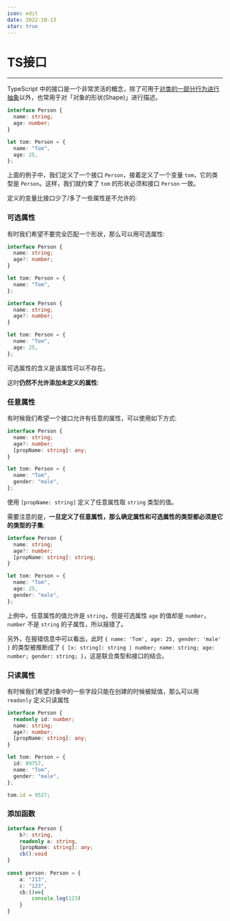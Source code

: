 ```yaml
---
icon: edit
date: 2022-10-13
star: true
---
```


# TS接口

---

TypeScript 中的接口是一个非常灵活的概念，除了可用于[对类的一部分行为进行抽象](https://mrhope.site/code/language/typescript/advanced/class-and-interfaces.html#类实现接口)以外，也常用于对「对象的形状(Shape)」进行描述。

```typescript
interface Person {
  name: string;
  age: number;
}

let tom: Person = {
  name: "Tom",
  age: 25,
};
```

上面的例子中，我们定义了一个接口 `Person`，接着定义了一个变量 `tom`，它的类型是 `Person`。这样，我们就约束了 `tom` 的形状必须和接口 `Person` 一致。

定义的变量比接口少了/多了一些属性是不允许的:



### 可选属性

有时我们希望不要完全匹配一个形状，那么可以用可选属性:



```typescript
interface Person {
  name: string;
  age?: number;
}

let tom: Person = {
  name: "Tom",
};
```



```typescript
interface Person {
  name: string;
  age?: number;
}

let tom: Person = {
  name: "Tom",
  age: 25,
};
```

可选属性的含义是该属性可以不存在。

这时**仍然不允许添加未定义的属性**:

### 任意属性

有时候我们希望一个接口允许有任意的属性，可以使用如下方式:

```typescript
interface Person {
  name: string;
  age?: number;
  [propName: string]: any;
}

let tom: Person = {
  name: "Tom",
  gender: "male",
};
```

使用 `[propName: string]` 定义了任意属性取 `string` 类型的值。

需要注意的是，**一旦定义了任意属性，那么确定属性和可选属性的类型都必须是它的类型的子集**:



```typescript
interface Person {
  name: string;
  age?: number;
  [propName: string]: string;
}

let tom: Person = {
  name: "Tom",
  age: 25,
  gender: "male",
};

```

上例中，任意属性的值允许是 `string`，但是可选属性 `age` 的值却是 `number`，`number` 不是 `string` 的子属性，所以报错了。

另外，在报错信息中可以看出，此时 `{ name: 'Tom', age: 25, gender: 'male' }` 的类型被推断成了 `{ [x: string]: string | number; name: string; age: number; gender: string; }`，这是联合类型和接口的结合。

### 只读属性

有时候我们希望对象中的一些字段只能在创建的时候被赋值，那么可以用 `readonly` 定义只读属性

```ts
interface Person {
  readonly id: number;
  name: string;
  age?: number;
  [propName: string]: any;
}

let tom: Person = {
  id: 89757,
  name: "Tom",
  gender: "male",
};

tom.id = 9527;

```



### 添加函数

```ts
interface Person {
    b?: string,
    readonly a: string,
    [propName: string]: any;
    cb():void
}
 
const person: Person = {
    a: "213",
    c: "123",
    cb:()=>{
        console.log(123)
    }
}
```














